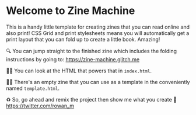 # Welcome to Zine Machine

This is a handy little template for creating zines that you can read online and
also print! CSS Grid and print stylesheets means you will automatically get a
print layout that you can fold up to create a little book. Amazing!

🔍 You can jump straight to the finished zine which includes the folding
instructions by going to: <https://zine-machine.glitch.me>

👨‍💻 You can look at the HTML that powers that in `index.html`.

👩‍💻 There's an empty zine that you can use as a template in the conveniently
named `template.html`.

♻️ So, go ahead and remix the project then show me what you create 💙
<https://twitter.com/rowan_m>

